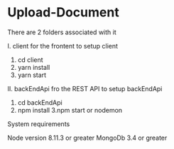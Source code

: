 # Upload-Document

There are 2 folders associated with it 

I. client for the frontent 
to setup client 

1. cd client 
2. yarn install
3. yarn start


II. backEndApi fro the REST API
to setup backEndApi

1. cd backEndApi
2. npm install
3.npm start or nodemon

System requirements 

Node version 8.11.3 or greater 
MongoDb 3.4 or greater 




